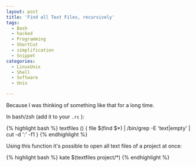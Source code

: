 ```yaml
---
layout: post
title: 'Find all Text Files, recursively'
tags:
  - Bash
  - hacked
  - Programming
  - ShortCut
  - simplification
  - Snippet
categories:
  - LinuxUnix
  - Shell
  - Software
  - Unix

---
```


Because I was thinking of something like that for a long time.



In bash/zsh (add it to your  `.rc` ):



{% highlight bash %}
textfiles ()
{
    file $(find $*) | /bin/grep -E 'text|empty' | cut -d ':' -f1
}
{% endhighlight %}



Using this function it's possible to open all text files of a project at once:



{% highlight bash %}
kate $(textfiles project/*)
{% endhighlight %}


